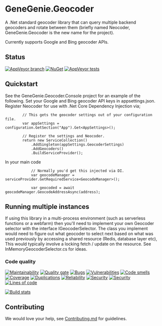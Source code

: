 # GeneGenie.Geocoder
A .Net standard geocoder library that can query multiple backend geocoders and rotate between them (briefly named Neocoder, GeneGenie.Geocoder is the new name for the project).

Currently supports Google and Bing geocoder APIs.

## Status
[![AppVeyor branch](https://img.shields.io/appveyor/ci/RyanONeill1970/genegenie-geocoder/master.svg)](https://ci.appveyor.com/project/RyanONeill1970/genegenie-geocoder) [![NuGet](https://img.shields.io/nuget/v/GeneGenie.Geocoder.svg)](https://www.nuget.org/packages/GeneGenie.Geocoder) [![AppVeyor tests](https://img.shields.io/appveyor/tests/RyanONeill1970/genegenie-geocoder.svg)](https://ci.appveyor.com/project/RyanONeill1970/genegenie-geocoder/build/tests)

## Quickstart

See the GeneGenie.Geocoder.Console project for an example of the following.
Set your Google and Bing geocoder API keys in appsettings.json.
Register Neocoder for use with .Net Core Dependency Injection via;

            // This gets the geocoder settings out of your configuration file.
            var appSettings = configuration.GetSection("App").Get<AppSettings>();

            // Register the settings and Neocoder.
            return new ServiceCollection()
                .AddSingleton(appSettings.GeocoderSettings)
                .AddGeocoders()
                .BuildServiceProvider();

In your main code

                // Normally you'd get this injected via DI.
                var geocodeManager = serviceProvider.GetRequiredService<GeocodeManager>();

                var geocoded = await geocodeManager.GeocodeAddressAsync(address);


## Running multiple instances
If using this library in a multi-process environment (such as serverless functions or a webfarm) then you'll need to implement your own Geocoder selector with the interface IGeocoderSelector. The class you implement would need to figure out what geocoder to select next based on what was used previously by accessing a shared resource (Redis, database layer etc), This would typically involve a locking fetch / update on the resource. See InMemoryGeocoderSelector.cs for ideas.

### Code quality
[![Maintainability](https://sonarcloud.io/api/project_badges/measure?project=GeneGenie.Geocoder&metric=sqale_rating)](https://sonarcloud.io/dashboard?id=GeneGenie.Geocoder) [![Quality gate](https://sonarcloud.io/api/project_badges/measure?project=GeneGenie.Geocoder&metric=alert_status)](https://sonarcloud.io/dashboard?id=GeneGenie.Geocoder) [![Bugs](https://sonarcloud.io/api/project_badges/measure?project=GeneGenie.Geocoder&metric=bugs)](https://sonarcloud.io/component_measures?id=GeneGenie.Geocoder&metric=Reliability) [![Vulnerabilities](https://sonarcloud.io/api/project_badges/measure?project=GeneGenie.Geocoder&metric=vulnerabilities)](https://sonarcloud.io/component_measures?id=GeneGenie.Geocoder&metric=Security) [![Code smells](https://sonarcloud.io/api/project_badges/measure?project=GeneGenie.Geocoder&metric=code_smells)](https://sonarcloud.io/component_measures?id=GeneGenie.Geocoder&metric=Maintainability) [![Coverage](https://sonarcloud.io/api/project_badges/measure?project=GeneGenie.Geocoder&metric=coverage)](https://sonarcloud.io/component_measures?id=GeneGenie.Geocoder&metric=Coverage) [![Duplications](https://sonarcloud.io/api/project_badges/measure?project=GeneGenie.Geocoder&metric=duplicated_lines_density)](https://sonarcloud.io/component_measures?id=GeneGenie.Geocoder&metric=Duplications) [![Reliability](https://sonarcloud.io/api/project_badges/measure?project=GeneGenie.Geocoder&metric=reliability_rating)](https://sonarcloud.io/dashboard?id=GeneGenie.Geocoder) [![Security](https://sonarcloud.io/api/project_badges/measure?project=GeneGenie.Geocoder&metric=security_rating)](https://sonarcloud.io/dashboard?id=GeneGenie.Geocoder) [![Security](https://sonarcloud.io/api/project_badges/measure?project=GeneGenie.Geocoder&metric=sqale_index)](https://sonarcloud.io/dashboard?id=GeneGenie.Geocoder) [![Lines of code](https://sonarcloud.io/api/project_badges/measure?project=GeneGenie.Geocoder&metric=ncloc)](https://sonarcloud.io/dashboard?id=GeneGenie.Geocoder)

[![Build stats](https://buildstats.info/appveyor/chart/ryanoneill1970/genegenie-geocoder)](https://ci.appveyor.com/project/ryanoneill1970/genegenie-geocoder/history)

## Contributing

We would love your help, see [Contributing.md](Contributing.md) for guidelines.
